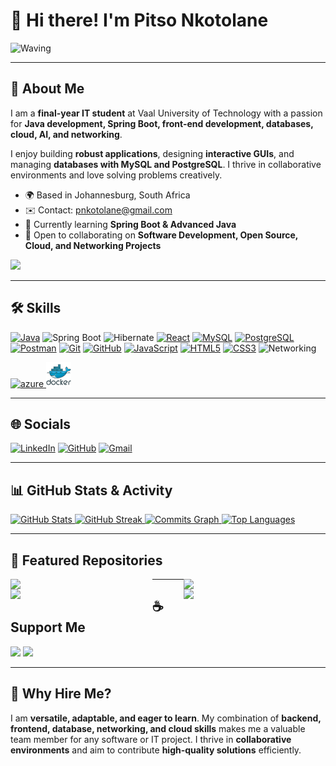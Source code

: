 # 👋 Hi there! I'm **Pitso Nkotolane**  
![Waving](https://user-images.githubusercontent.com/18350557/176309783-0785949b-9127-417c-8b55-ab5a4333674e.gif)

---

## 💼 About Me
I am a **final-year IT student** at Vaal University of Technology with a passion for **Java development, Spring Boot, front-end development, databases, cloud, AI, and networking**.  

I enjoy building **robust applications**, designing **interactive GUIs**, and managing **databases with MySQL and PostgreSQL**. I thrive in collaborative environments and love solving problems creatively.  

- 🌍 Based in Johannesburg, South Africa  
- ✉️ Contact: [pnkotolane@gmail.com](mailto:pnkotolane@gmail.com)  
- 🧠 Currently learning **Spring Boot & Advanced Java**  
- 🤝 Open to collaborating on **Software Development, Open Source, Cloud, and Networking Projects**  

<a href="https://www.github.com/Pitso4859" target="_blank" rel="noreferrer">
<img src="https://img.shields.io/github/followers/Pitso4859?logo=github&style=for-the-badge&color=3382ed&labelColor=000000" />
</a>

---

## 🛠️ Skills

<p align="left">
<a href="https://www.java.com/" target="_blank"><img src="https://cdn.jsdelivr.net/gh/devicons/devicon/icons/java/java-original.svg" width="36" height="36" alt="Java" /></a>
<img src="https://cdn.jsdelivr.net/gh/devicons/devicon/icons/spring/spring-original.svg" height="30" alt="Spring Boot" />
<img src="https://cdn.jsdelivr.net/gh/devicons/devicon/icons/hibernate/hibernate-original.svg" height="30" alt="Hibernate" />
<a href="https://reactjs.org/" target="_blank"><img src="https://cdn.jsdelivr.net/gh/devicons/devicon/icons/react/react-original.svg" width="36" height="36" alt="React" /></a>
<a href="https://www.mysql.com/" target="_blank"><img src="https://cdn.jsdelivr.net/gh/devicons/devicon/icons/mysql/mysql-original.svg" width="36" height="36" alt="MySQL" /></a>
<a href="https://www.postgresql.org/" target="_blank"><img src="https://cdn.jsdelivr.net/gh/devicons/devicon/icons/postgresql/postgresql-original.svg" width="36" height="36" alt="PostgreSQL" /></a>
<a href="https://www.postman.com/" target="_blank"><img src="https://cdn.jsdelivr.net/gh/devicons/devicon/icons/postman/postman-original.svg" width="36" height="36" alt="Postman" /></a>
<a href="https://git-scm.com/" target="_blank"><img src="https://cdn.jsdelivr.net/gh/devicons/devicon/icons/git/git-original.svg" width="36" height="36" alt="Git" /></a>
<a href="https://github.com/" target="_blank"><img src="https://cdn.jsdelivr.net/gh/devicons/devicon/icons/github/github-original.svg" width="36" height="36" alt="GitHub" /></a>
<a href="https://developer.mozilla.org/" target="_blank"><img src="https://cdn.jsdelivr.net/gh/devicons/devicon/icons/javascript/javascript-original.svg" width="36" height="36" alt="JavaScript" /></a>
<a href="https://developer.mozilla.org/" target="_blank"><img src="https://cdn.jsdelivr.net/gh/devicons/devicon/icons/html5/html5-original.svg" width="36" height="36" alt="HTML5" /></a>
<a href="https://developer.mozilla.org/" target="_blank"><img src="https://cdn.jsdelivr.net/gh/devicons/devicon/icons/css3/css3-original.svg" width="36" height="36" alt="CSS3" /></a>
<img src="https://cdn.jsdelivr.net/gh/devicons/devicon/icons/networkx/networkx-original.svg" width="36" height="36" alt="Networking" />
</p>
<p align="left"> <a href="https://azure.microsoft.com/en-in/" target="_blank" rel="noreferrer"> <img src="https://www.vectorlogo.zone/logos/microsoft_azure/microsoft_azure-icon.svg" alt="azure" width="40" height="40"/> </a> <a href="https://www.docker.com/" target="_blank" rel="noreferrer"> <img src="https://raw.githubusercontent.com/devicons/devicon/master/icons/docker/docker-original-wordmark.svg" alt="docker" width="40" height="40"/> </a> </p>




---

## 🌐 Socials

<p align="left">
<a href="https://www.linkedin.com/in/pitso-nkotolane/overlay/about-this-profile/?trk=public-profile-join-page&lipi=urn%3Ali%3Apage%3Ad_flagship3_profile_view_base%3BrWdDjqV3RYSVpPVi18922A%3D%3D" target="_blank"><img src="https://cdn.jsdelivr.net/gh/devicons/devicon/icons/linkedin/linkedin-original.svg" width="32" height="32" alt="LinkedIn"/></a>
<a href="https://www.github.com/Pitso4859" target="_blank"><img src="https://cdn.jsdelivr.net/gh/devicons/devicon/icons/github/github-original.svg" width="32" height="32" alt="GitHub"/></a>
<a href="mailto:pnkotolane@gmail.com" target="_blank">
  <img src="https://img.icons8.com/color/48/000000/gmail.png" width="32" height="32" alt="Gmail"/>
</a>
</p>

---

## 📊 GitHub Stats & Activity

<a href="https://github.com/Pitso4859">
<img src="https://github-readme-stats.vercel.app/api?username=Pitso4859&show_icons=true&count_private=true&title_color=3382ed&text_color=ffffff&icon_color=3382ed&bg_color=000000&hide_border=true" alt="GitHub Stats" />
</a>

<a href="https://github.com/Pitso4859">
<img src="https://github-readme-streak-stats.herokuapp.com/?user=Pitso4859&stroke=ffffff&background=000000&ring=3382ed&fire=3382ed&currStreakNum=ffffff&currStreakLabel=3382ed&sideNums=ffffff&sideLabels=ffffff&dates=ffffff&hide_border=true" alt="GitHub Streak" />
</a>

<a href="https://github.com/Pitso4859" target="_blank">
  <img src="https://activity-graph.herokuapp.com/graph?username=Pitso4859&bg_color=000000&color=3382ed&line=ffffff&point=ffffff&area=true&hide_border=true&custom_title=GitHub%20Commits%20Graph" alt="Commits Graph" />
</a>


<a href="https://github.com/Pitso4859">
<img src="https://github-readme-stats.vercel.app/api/top-langs/?username=Pitso4859&langs_count=10&title_color=3382ed&text_color=ffffff&icon_color=3382ed&bg_color=000000&hide_border=true&locale=en&custom_title=Top%20Languages" alt="Top Languages" />
</a>



---

## 📌 Featured Repositories

<div width="100%" align="center">
  <a href="https://github.com/Pitso4859/private-school-management" align="left">
    <img align="left" width="45%" src="https://github-readme-stats.vercel.app/api/pin/?username=Pitso4859&repo=private-school-management&title_color=3382ed&text_color=ffffff&icon_color=3382ed&bg_color=000000&hide_border=true" />
  </a>
  <a href="https://github.com/Pitso4859/gaming-competition-system" align="right">
    <img align="right" width="45%" src="https://github-readme-stats.vercel.app/api/pin/?username=Pitso4859&repo=gaming-competition-system&title_color=3382ed&text_color=ffffff&icon_color=3382ed&bg_color=000000&hide_border=true" />
  </a>
</div>

<div width="100%" align="center">
  <a href="https://github.com/Pitso4859/Credit-Card-Fraud-Detection" align="left">
    <img align="left" width="45%" src="https://github-readme-stats.vercel.app/api/pin/?username=Pitso4859&repo=Credit-Card-Fraud-Detection&title_color=3382ed&text_color=ffffff&icon_color=3382ed&bg_color=000000&hide_border=true" />
  </a>
  <a href="https://github.com/Pitso4859/portfolio" align="right">
    <img align="right" width="45%" src="https://github-readme-stats.vercel.app/api/pin/?username=Pitso4859&repo=portfolio&title_color=3382ed&text_color=ffffff&icon_color=3382ed&bg_color=000000&hide_border=true" />
  </a>
</div>

---

## ☕ Support Me

<p>
<a href="https://www.buymeacoffee.com/pitsonkotolane"><img src="https://cdn.buymeacoffee.com/buttons/v2/default-yellow.png" width="150" /></a>
<a href="https://www.ko-fi.com/pitsonkotolane"><img src="https://storage.ko-fi.com/cdn/kofi2.png?v=3" width="150" /></a>
</p>

---

## 🌟 Why Hire Me?

I am **versatile, adaptable, and eager to learn**. My combination of **backend, frontend, database, networking, and cloud skills** makes me a valuable team member for any software or IT project. I thrive in **collaborative environments** and aim to contribute **high-quality solutions** efficiently.
